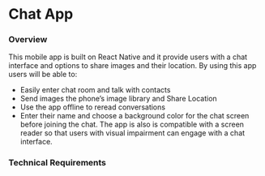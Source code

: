 # Chat App
### Overview
This mobile app is built on React Native and it provide users with a chat interface and options to share images and their
location.
By using this app users will be able to: 
  - Easily enter chat room and talk with contacts
  - Send images the phone’s image library and Share Location
  - Use the app offline to reread conversations
  - Enter their name and choose a background color for the chat screen before joining the chat.
The app is also is compatible with a screen reader so that users with visual impairment can engage with a chat interface.  

### Technical Requirements

